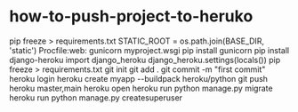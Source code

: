 # how-to-push-project-to-heruko
 pip freeze > requirements.txt  STATIC_ROOT = os.path.join(BASE_DIR, 'static') Procfile:web: gunicorn myproject.wsgi   pip install gunicorn pip install django-heroku import django_heroku django_heroku.settings(locals()) pip freeze > requirements.txt git init git add . git commit -m "first commit"   heroku login heroku create myapp --buildpack heroku/python git push heroku master,main heroku open  heroku run python manage.py migrate heroku run python manage.py createsuperuser
